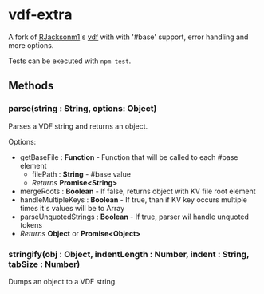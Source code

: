 # vdf-extra

A fork of [RJacksonm1](https://github.com/RJacksonm1)'s [vdf](https://github.com/RJacksonm1/node-vdf) with with '#base' support, error handling and more options.

Tests can be executed with `npm test`.

## Methods
### parse(string : String, options: Object)
Parses a VDF string and returns an object.

Options:

* getBaseFile : **Function** - Function that will be called to each #base element
  * filePath : **String** - #base value
  * _Returns_ **Promise\<String\>**
* mergeRoots : **Boolean** - If false, returns object with KV file root element
* handleMultipleKeys : **Boolean** - If true, than if KV key occurs multiple times it's values will be to Array
* parseUnquotedStrings : **Boolean** - If true, parser wil handle unquoted tokens
* _Returns_ **Object** or **Promise\<Object\>**

### stringify(obj : Object, indentLength : Number, indent : String, tabSize : Number)
Dumps an object to a VDF string.
